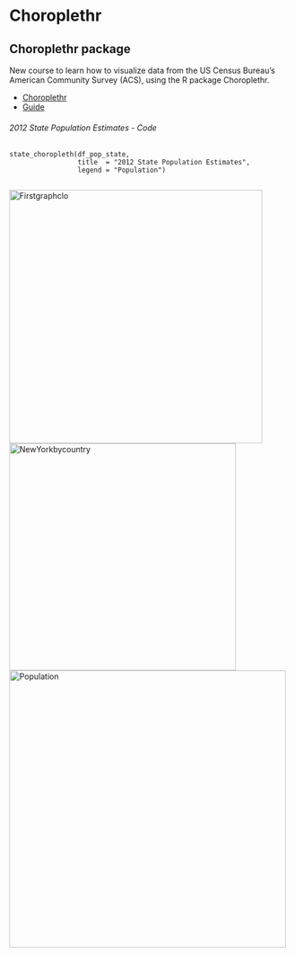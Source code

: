 # Choroplethr


## Choroplethr package


New course to learn how to visualize data from the US Census Bureau’s American Community Survey (ACS), using the R package Choroplethr.

- [Choroplethr](https://www.census.gov/data/academy/courses/choroplethr.html)
- [Guide](https://cran.r-project.org/web/packages/choroplethr/choroplethr.pdf)




###### 2012 State Population Estimates - Code
```
state_choropleth(df_pop_state,
                 title  = "2012 State Population Estimates",
                 legend = "Population")
                 
```
                 
                 
<img width="451" alt="Firstgraphclo" src="https://user-images.githubusercontent.com/37122520/57980951-cc384b80-7a29-11e9-819e-5dd41a0b777b.png">








<img width="404" alt="NewYorkbycountry" src="https://user-images.githubusercontent.com/37122520/57980954-d5c1b380-7a29-11e9-8998-74c909225013.png">






<img width="493" alt="Population" src="https://user-images.githubusercontent.com/37122520/57981143-aa3fc880-7a2b-11e9-8690-ad2015442e72.png">
